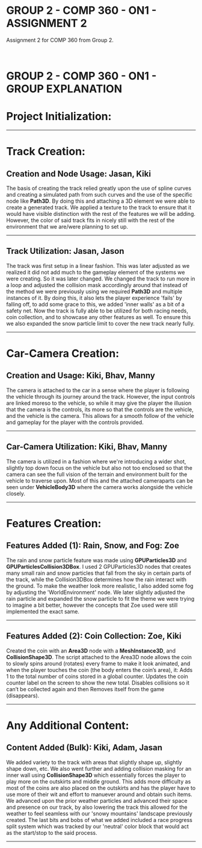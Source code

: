 # GROUP 2 - COMP 360 - ON1 - ASSIGNMENT 2
Assignment 2 for COMP 360 from Group 2.

<br>

# GROUP 2 - COMP 360 - ON1 - GROUP EXPLANATION

# Project Initialization: 

---------------------------------------------------------

# Track Creation:
## Creation and Node Usage: Jasan, Kiki
The basis of creating the track relied greatly upon the use of spline curves and creating a simulated
path from such curves and the use of the specific node like **Path3D**. By doing this and attaching a 3D 
element we were able to create a generated track. We applied a texture to the track to ensure that it would have
visible distinction with the rest of the features we will be adding. However, the color of said track fits in nicely
still with the rest of the environment that we are/were planning to set up.

---------------------------------------------------------
## Track Utilization: Jasan, Jason
The track was first setup in a linear fashion. This was later adjusted as we realized it did not add much to the gameplay element of
the systems we were creating. So it was later changed. We changed the track to run more in a loop and adjusted the collision mask accordingly
around that instead of the method we were previously using we required **Path3D** and multiple instances of it. By doing this, it also lets the player
experience 'fails' by falling off, to add some grace to this, we added 'inner walls' as a bit of a safety net. Now the track is fully able to be utilized for
both racing needs, coin collection, and to showcase any other features as well. To ensure this we also expanded the snow particle limit to cover the new track 
nearly fully.

---------------------------------------------------------
# Car-Camera Creation: 
## Creation and Usage: Kiki, Bhav, Manny
The camera is attached to the car in a sense where the player is following the vehicle through its journey around the track.
However, the input controls are linked moreso to the vehicle, so while it may give the player the illusion that the camera is 
the controls, its more so that the controls are the vehicle, and the vehicle is the camera. This allows for a smooth follow of the 
vehicle and gameplay for the player with the controls provided.

---------------------------------------------------------
## Car-Camera Utilization: Kiki, Bhav, Manny
The camera is utilized in a fashion where we're introducing a wider shot, slightly top down focus on the vehicle but also
not too enclosed so that the camera can see the full vision of the terrain and environment built for the vehicle to traverse upon.
Most of this and the attached cameraparts can be seen under **VehicleBody3D** where the camera works alongside the vehicle closely.

---------------------------------------------------------
# Features Creation:
## Features Added (1): Rain, Snow, and Fog: Zoe
The rain and snow particle feature was made using **GPUParticles3D** and **GPUParticlesCollision3DBox**. I used 2 GPUParticles3D nodes that creates many small rain and snow particles that fall from the sky in certain parts of the track, while the Collision3DBox determines how the rain interact with the ground. To make the weather look more realistic, I also added some fog by adjusting the 'WorldEnvironment' node.
We later slightly adjusted the rain particle and expanded the snow particle to fit the theme we were trying to imagine a bit better, however the concepts that Zoe used were still implemented the exact same.

---------------------------------------------------------
## Features Added (2): Coin Collection: Zoe, Kiki
Created the coin with an **Area3D** node with a **MeshInstance3D**, and **CollisionShape3D**. The script attached to the Area3D node allows the coin to slowly spins around (rotates) every frame to make it look animated, and when the player touches the coin (the body enters the coin’s area), it: Adds 1 to the total number of coins stored in a global counter. Updates the coin counter label on the screen to show the new total. Disables collisions so it can’t be collected again and then Removes itself from the game (disappears).

---------------------------------------------------------
# Any Additional Content: 
## Content Added (Bulk): Kiki, Adam, Jasan
We added variety to the track with areas that slightly shape up, slightly shape down, etc. We also went further and adding 
collision masking for an inner wall using **CollisionShape3D** which essentially forces the player to play more on the outskirts and middle
ground. This adds more difficulty as most of the coins are also placed on the outskirts and has the player have to use more of their wit and effort
to manuever around and obtain such items. We advanced upon the prior weather particles and advanced their space and presence on our track, by also lowering the track
this allowed for the weather to feel seamless with our 'snowy mountains' landscape previously created. The last bits and bobs of what we added included a race progress
split system which was tracked by our 'neutral' color block that would act as the start/stop to the said process.

---------------------------------------------------------
